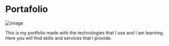 # Portafolio
![image](https://github.com/conradojuliosisnero/Portafolio/assets/111514635/10b2e88d-769d-45e9-859f-7bb7e44aa881)

This is my portfolio made with the technologies that I use and I am learning. Here you will find skills and services that I provide.
